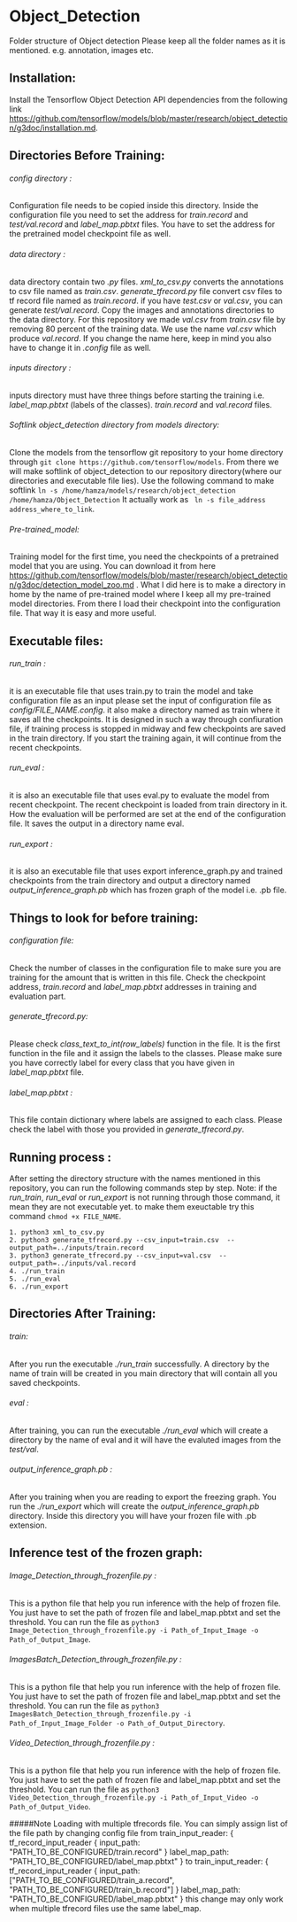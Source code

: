 # Object_Detection
Folder structure of Object detection
Please keep all the folder names as it is mentioned. e.g. annotation, images etc.

## Installation:
Install the Tensorflow Object Detection API dependencies from the following link https://github.com/tensorflow/models/blob/master/research/object_detection/g3doc/installation.md.
## Directories Before Training:
###### config directory : 
Configuration file needs to be copied inside this directory. Inside the configuration file you need to set the address for *train.record* and *test/val.record* and *label_map.pbtxt* files. You have to set the address for the pretrained model checkpoint file as well.
###### data directory : 
data directory contain two *.py* files. *xml_to_csv.py* converts the annotations to csv file named as *train.csv*. *generate_tfrecord.py* file convert csv files to tf record file named as *train.record*. if you have *test.csv* or *val.csv*, you can generate *test/val.record*. Copy the images and annotations directories to the data directory. For this repository we made *val.csv* from *train.csv* file by removing 80 percent of the training data. We use the name *val.csv* which produce *val.record*. If you change the name here, keep in mind you also have to change it in *.config* file as well.
###### inputs directory : 
inputs directory must have three things before starting the training i.e. *label_map.pbtxt* (labels of the classes). *train.record* and *val.record* files.
###### Softlink object_detection directory from models directory:
Clone the models from the tensorflow git repository to your home directory through `git clone https://github.com/tensorflow/models`. From there we will make softlink of object_detection to our repository directory(where our directories and executable file lies). Use the following command to make softlink 
`ln -s /home/hamza/models/research/object_detection /home/hamza/Object_Detection`
It actually work as ` ln -s file_address address_where_to_link`.
###### Pre-trained_model: 
Training model for the first time, you need the checkpoints of a pretrained model that you are using. You can download it from here https://github.com/tensorflow/models/blob/master/research/object_detection/g3doc/detection_model_zoo.md . What I did here is to make a directory in home by the name of pre-trained model where I keep all my pre-trained model directories. From there I load their checkpoint into the configuration file. That way it is easy and more useful.
## Executable files:
###### run_train : 
it is an executable file that uses train.py to train the model and take configuration file as an input please set the input of configuration file as *config/FILE_NAME.config*. it also make a directory named as train where it saves all the checkpoints. It is designed in such a way through confiuration file, if training process is stopped in midway and few checkpoints are saved in the train directory. If you start the training again, it will continue from the recent checkpoints.
###### run_eval : 
it is also an executable file that uses eval.py to evaluate the model from recent checkpoint. The recent checkpoint is loaded from train directory in it. How the evaluation will be performed are set at the end of the configuration file. It saves the output in a directory name eval.
###### run_export : 
it is also an executable file that uses export inference_graph.py and trained checkpoints from the train directory and output a directory named *output_inference_graph.pb* which has frozen graph of the model i.e. .pb file.
## Things to look for before training:
###### configuration file: 
Check the number of classes in the configuration file to make sure you are training for the amount that is written in this file. Check the checkpoint address, *train.record* and *label_map.pbtxt* addresses in training and 
evaluation part.
###### generate_tfrecord.py: 
Please check *class_text_to_int(row_labels)* function in the file. It is the first function in the file and it assign the labels to the classes. Please make sure you have correctly label for every class that you have given in *label_map.pbtxt* file.
###### label_map.pbtxt : 
This file contain dictionary where labels are assigned to each class. Please check the label with those you provided in *generate_tfrecord.py*.
## Running process :
After setting the directory structure with the names mentioned in this repository, you can run the following commands step by step.
Note: if the *run_train*, *run_eval* or *run_export* is not running through those command, it mean they are not executable yet. to make them exeuctable try this command `chmod +x FILE_NAME`.
```
1. python3 xml_to_csv.py
2. python3 generate_tfrecord.py --csv_input=train.csv  --output_path=../inputs/train.record
3. python3 generate_tfrecord.py --csv_input=val.csv  --output_path=../inputs/val.record
4. ./run_train
5. ./run_eval
6. ./run_export
```
## Directories After Training:
###### train: 
After you run the executable *./run_train* successfully. A directory by the name of train will be created in you main directory that will contain all you saved checkpoints.
###### eval : 
After training, you can run the executable *./run_eval* which will create a directory by the name of eval and it will have the evaluted images from the *test/val*.
###### output_inference_graph.pb : 
After you training when you are reading to export the freezing graph. You run the *./run_export* which will create the *output_inference_graph.pb* directory. Inside this directory you will have your frozen file with .pb extension.
## Inference test of the frozen graph:
###### Image_Detection_through_frozenfile.py : 
This is a python file that help you run inference with the help of frozen file. You just have to set the path of frozen file and label_map.pbtxt and set the threshold. You can run the file as
```python3 Image_Detection_through_frozenfile.py -i Path_of_Input_Image -o Path_of_Output_Image```.
###### ImagesBatch_Detection_through_frozenfile.py : 
This is a python file that help you run inference with the help of frozen file. You just have to set the path of frozen file and label_map.pbtxt and set the threshold. You can run the file as
```python3 ImagesBatch_Detection_through_frozenfile.py -i Path_of_Input_Image_Folder -o Path_of_Output_Directory```.
###### Video_Detection_through_frozenfile.py : 
This is a python file that help you run inference with the help of frozen file. You just have to set the path of frozen file and label_map.pbtxt and set the threshold. You can run the file as
```python3 Video_Detection_through_frozenfile.py -i Path_of_Input_Video -o Path_of_Output_Video```.

#####Note
Loading with multiple tfrecords file.
You can simply assign list of the file path by changing config file from train_input_reader: {
 tf_record_input_reader {
   input_path: "PATH_TO_BE_CONFIGURED/train.record"
 }
 label_map_path: "PATH_TO_BE_CONFIGURED/label_map.pbtxt"
}
to train_input_reader: {
 tf_record_input_reader {
   input_path: ["PATH_TO_BE_CONFIGURED/train_a.record",
                "PATH_TO_BE_CONFIGURED/train_b.record"]
 }
 label_map_path: "PATH_TO_BE_CONFIGURED/label_map.pbtxt"
}
this change may only work when multiple tfrecord files use the same label_map.
